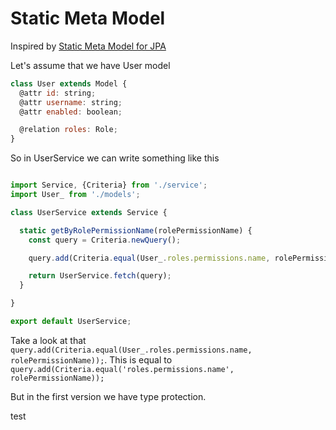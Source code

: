 # Static Meta Model

Inspired by [Static Meta Model for JPA](http://www.thoughts-on-java.org/static-metamodel/)

Let's assume that we have User model

```js
class User extends Model {
  @attr id: string;
  @attr username: string;
  @attr enabled: boolean;

  @relation roles: Role;
}
```

So in UserService we can write something like this

```js

import Service, {Criteria} from './service';
import User_ from './models';

class UserService extends Service {

  static getByRolePermissionName(rolePermissionName) {
    const query = Criteria.newQuery();

    query.add(Criteria.equal(User_.roles.permissions.name, rolePermissionName));

    return UserService.fetch(query);
  }

}

export default UserService;

```

Take a look at that `query.add(Criteria.equal(User_.roles.permissions.name, rolePermissionName));`.
This is equal to `query.add(Criteria.equal('roles.permissions.name', rolePermissionName));`

But in the first version we have type protection.

test
